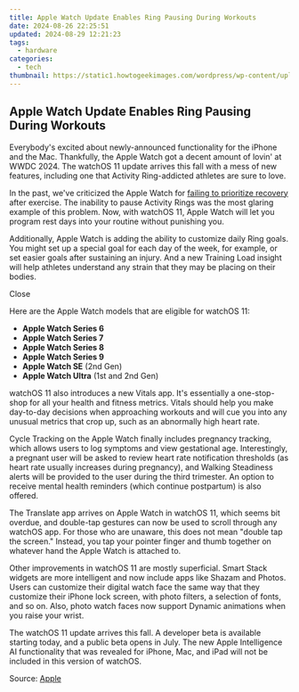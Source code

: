 ```yaml
---
title: Apple Watch Update Enables Ring Pausing During Workouts
date: 2024-08-26 22:25:51
updated: 2024-08-29 12:21:23
tags:
  - hardware
categories:
  - tech
thumbnail: https://static1.howtogeekimages.com/wordpress/wp-content/uploads/2024/06/33.jpg
---
```


## Apple Watch Update Enables Ring Pausing During Workouts

Everybody's excited about newly-announced functionality for the iPhone and the Mac. Thankfully, the Apple Watch got a decent amount of lovin' at WWDC 2024\. The watchOS 11 update arrives this fall with a mess of new features, including one that Activity Ring-addicted athletes are sure to love.

 In the past, we've criticized the Apple Watch for [failing to prioritize recovery](https://activate-lock.techidaily.com/in-2024-a-how-to-guide-on-bypassing-the-iphone-7-plus-icloud-lock-by-drfone-ios/) after exercise. The inability to pause Activity Rings was the most glaring example of this problem. Now, with watchOS 11, Apple Watch will let you program rest days into your routine without punishing you.

 Additionally, Apple Watch is adding the ability to customize daily Ring goals. You might set up a special goal for each day of the week, for example, or set easier goals after sustaining an injury. And a new Training Load insight will help athletes understand any strain that they may be placing on their bodies.

Close 

 Here are the Apple Watch models that are eligible for watchOS 11:

* **Apple Watch Series 6**
* **Apple Watch Series 7**
* **Apple Watch Series 8**
* **Apple Watch Series 9**
* **Apple Watch SE** (2nd Gen)
* **Apple Watch Ultra** (1st and 2nd Gen)

 watchOS 11 also introduces a new Vitals app. It's essentially a one-stop-shop for all your health and fitness metrics. Vitals should help you make day-to-day decisions when approaching workouts and will cue you into any unusual metrics that crop up, such as an abnormally high heart rate.

 Cycle Tracking on the Apple Watch finally includes pregnancy tracking, which allows users to log symptoms and view gestational age. Interestingly, a pregnant user will be asked to review heart rate notification thresholds (as heart rate usually increases during pregnancy), and Walking Steadiness alerts will be provided to the user during the third trimester. An option to receive mental health reminders (which continue postpartum) is also offered.

 The Translate app arrives on Apple Watch in watchOS 11, which seems bit overdue, and double-tap gestures can now be used to scroll through any watchOS app. For those who are unaware, this does not mean "double tap the screen." Instead, you tap your pointer finger and thumb together on whatever hand the Apple Watch is attached to.

 Other improvements in watchOS 11 are mostly superficial. Smart Stack widgets are more intelligent and now include apps like Shazam and Photos. Users can customize their digital watch face the same way that they customize their iPhone lock screen, with photo filters, a selection of fonts, and so on. Also, photo watch faces now support Dynamic animations when you raise your wrist.

 The watchOS 11 update arrives this fall. A developer beta is available starting today, and a public beta opens in July. The new Apple Intelligence AI functionality that was revealed for iPhone, Mac, and iPad will not be included in this version of watchOS.

 Source: [Apple](https://www.apple.com/newsroom/2024/06/watchos-11-brings-powerful-health-and-fitness-insights/)

<ins class="adsbygoogle"
     style="display:block"
     data-ad-format="autorelaxed"
     data-ad-client="ca-pub-7571918770474297"
     data-ad-slot="1223367746"></ins>



<ins class="adsbygoogle"
     style="display:block"
     data-ad-client="ca-pub-7571918770474297"
     data-ad-slot="8358498916"
     data-ad-format="auto"
     data-full-width-responsive="true"></ins>

